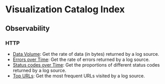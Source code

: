 # Visualization Catalog Index

## Observability

### HTTP

- [Data Volume](observability/http/data_volume.json): Get the rate of data (in bytes) returned by a log source.
- [Errors over Time](observability/http/errors_over_time.json): Get the rate of errors returned by a log source.
- [Status codes over Time](observability/http/status_codes_over_time.json): Get the proportions of different status codes returned by a log source.
- [Top URLs](observability/http/top_urls.json): Get the most frequent URLs visited by a log source.
